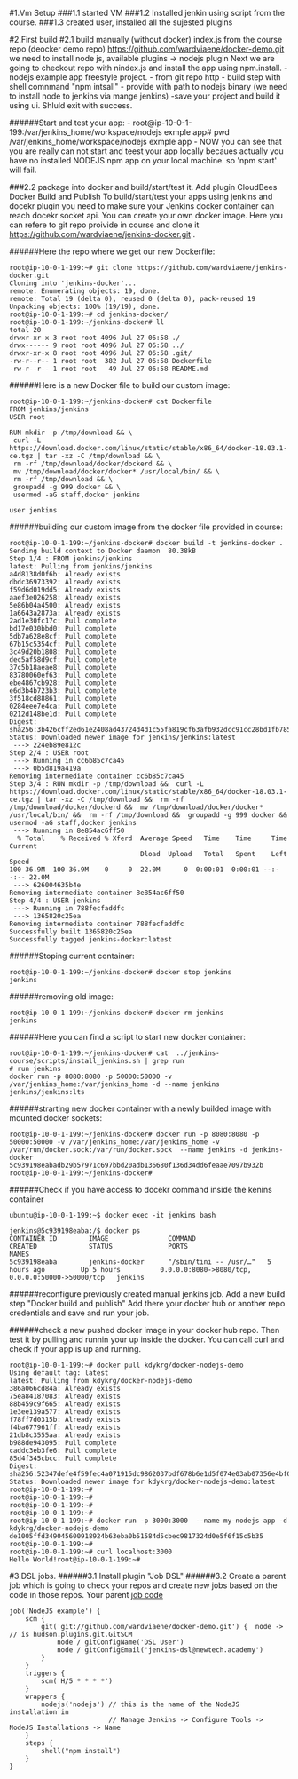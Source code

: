 #1.Vm Setup
###1.1 started VM
###1.2 Installed jenkin using script from the course. 
###1.3 created user, installed all the sujested plugins

#2.First build
#2.1  build manually (without docker)
index.js from the course repo (deocker demo repo) https://github.com/wardviaene/docker-demo.git
we need to install node js, available plugins -> nodejs plugin 
Next we are going to checkout repo with nindex.js and install the app using npm.install.
    - nodejs example app freestyle project.
    - from git repo http
    - build step with shell comnmand "npm intsall"
    - provide with path to nodejs binary (we need to install node to jenkins via mange jenkins)
    -save your project and build it using ui. Shluld exit with success.

######Start and test your app:
    - root@ip-10-0-1-199:/var/jenkins_home/workspace/nodejs exmple app# pwd
        /var/jenkins_home/workspace/nodejs exmple app
    - NOW you can see that you are really can not start and teest your app locally becaues actually you have no installed NODEJS npm app on your local machine.  so 'npm start' will fail.

###2.2 package into docker and build/start/test it.
Add plugin CloudBees Docker Build and Publish
To build/start/test your apps using jenkins and docekr plugin you need to make sure your Jenkins docker container can reach docekr socket api. You can create your own docker image. Here you can refere to git repo proivide in course and clone it https://github.com/wardviaene/jenkins-docker.git . 

######Here the repo where we get our new Dockerfile:
```
root@ip-10-0-1-199:~# git clone https://github.com/wardviaene/jenkins-docker.git
Cloning into 'jenkins-docker'...
remote: Enumerating objects: 19, done.
remote: Total 19 (delta 0), reused 0 (delta 0), pack-reused 19
Unpacking objects: 100% (19/19), done.
root@ip-10-0-1-199:~# cd jenkins-docker/
root@ip-10-0-1-199:~/jenkins-docker# ll
total 20
drwxr-xr-x 3 root root 4096 Jul 27 06:58 ./
drwx------ 9 root root 4096 Jul 27 06:58 ../
drwxr-xr-x 8 root root 4096 Jul 27 06:58 .git/
-rw-r--r-- 1 root root  382 Jul 27 06:58 Dockerfile
-rw-r--r-- 1 root root   49 Jul 27 06:58 README.md
```


######Here is a new Docker file to build our custom image:
```
root@ip-10-0-1-199:~/jenkins-docker# cat Dockerfile
FROM jenkins/jenkins
USER root

RUN mkdir -p /tmp/download && \
 curl -L https://download.docker.com/linux/static/stable/x86_64/docker-18.03.1-ce.tgz | tar -xz -C /tmp/download && \
 rm -rf /tmp/download/docker/dockerd && \
 mv /tmp/download/docker/docker* /usr/local/bin/ && \
 rm -rf /tmp/download && \
 groupadd -g 999 docker && \
 usermod -aG staff,docker jenkins

user jenkins
```

######building our custom image from the docker file provided in course:
```
root@ip-10-0-1-199:~/jenkins-docker# docker build -t jenkins-docker .
Sending build context to Docker daemon  80.38kB
Step 1/4 : FROM jenkins/jenkins
latest: Pulling from jenkins/jenkins
a4d8138d0f6b: Already exists
dbdc36973392: Already exists
f59d6d019dd5: Already exists
aaef3e026258: Already exists
5e86b04a4500: Already exists
1a6643a2873a: Already exists
2ad1e30fc17c: Pull complete
bd17e030bbd0: Pull complete
5db7a628e8cf: Pull complete
67b15c5354cf: Pull complete
3c49d20b1808: Pull complete
dec5af58d9cf: Pull complete
37c5b18aeae8: Pull complete
83780060ef63: Pull complete
ebe4867cb928: Pull complete
e6d3b4b723b3: Pull complete
3f518cd88861: Pull complete
0284eee7e4ca: Pull complete
0212d148be1d: Pull complete
Digest: sha256:3b426cff2ed61e2408ad43724d4d1c55fa819cf63afb932dcc91cc28bd1fb785
Status: Downloaded newer image for jenkins/jenkins:latest
 ---> 224eb89e812c
Step 2/4 : USER root
 ---> Running in cc6b85c7ca45
 ---> 0b5d819a419a
Removing intermediate container cc6b85c7ca45
Step 3/4 : RUN mkdir -p /tmp/download &&  curl -L https://download.docker.com/linux/static/stable/x86_64/docker-18.03.1-ce.tgz | tar -xz -C /tmp/download &&  rm -rf /tmp/download/docker/dockerd &&  mv /tmp/download/docker/docker* /usr/local/bin/ &&  rm -rf /tmp/download &&  groupadd -g 999 docker &&  usermod -aG staff,docker jenkins
 ---> Running in 8e854ac6ff50
  % Total    % Received % Xferd  Average Speed   Time    Time     Time  Current
                                 Dload  Upload   Total   Spent    Left  Speed
100 36.9M  100 36.9M    0     0  22.0M      0  0:00:01  0:00:01 --:--:-- 22.0M
 ---> 626004635b4e
Removing intermediate container 8e854ac6ff50
Step 4/4 : USER jenkins
 ---> Running in 788fecfaddfc
 ---> 1365820c25ea
Removing intermediate container 788fecfaddfc
Successfully built 1365820c25ea
Successfully tagged jenkins-docker:latest
```

######Stoping current container:
```
root@ip-10-0-1-199:~/jenkins-docker# docker stop jenkins
jenkins
```
######removing old image:
```
root@ip-10-0-1-199:~/jenkins-docker# docker rm jenkins
jenkins
```

######Here you can find a script to start new docker container:
```
root@ip-10-0-1-199:~/jenkins-docker# cat  ../jenkins-course/scripts/install_jenkins.sh | grep run
# run jenkins
docker run -p 8080:8080 -p 50000:50000 -v /var/jenkins_home:/var/jenkins_home -d --name jenkins jenkins/jenkins:lts
```

######strarting new docker container with a newly builded image with mounted docker sockets:
```
root@ip-10-0-1-199:~/jenkins-docker# docker run -p 8080:8080 -p 50000:50000 -v /var/jenkins_home:/var/jenkins_home -v /var/run/docker.sock:/var/run/docker.sock  --name jenkins -d jenkins-docker
5c939198eabadb29b57971c697bbd20adb136680f136d34dd6feaae7097b932b
root@ip-10-0-1-199:~/jenkins-docker#
```

######Check if you have access to docekr command inside the kenins container
```
ubuntu@ip-10-0-1-199:~$ docker exec -it jenkins bash

jenkins@5c939198eaba:/$ docker ps
CONTAINER ID        IMAGE               COMMAND                  CREATED             STATUS              PORTS                                              NAMES
5c939198eaba        jenkins-docker      "/sbin/tini -- /usr/…"   5 hours ago         Up 5 hours          0.0.0.0:8080->8080/tcp, 0.0.0.0:50000->50000/tcp   jenkins
```

######reconfigure previously created manual jenkins job.
Add a new build step "Docker build and publish" Add there your docker hub or another repo credentials and save and run your job.


######check a new pushed docker image in your docker hub repo. Then test it by pulling and runnin your up inside the docker. You can call curl and check if your app is up and running.
```
root@ip-10-0-1-199:~# docker pull kdykrg/docker-nodejs-demo
Using default tag: latest
latest: Pulling from kdykrg/docker-nodejs-demo
386a066cd84a: Already exists
75ea84187083: Already exists
88b459c9f665: Already exists
1e3ee139a577: Already exists
f78ff7d0315b: Already exists
f4ba677961ff: Already exists
21db8c3555aa: Already exists
b988de943095: Pull complete
caddc3eb3fe6: Pull complete
85d4f345cbcc: Pull complete
Digest: sha256:52347defe4f59fec4a071915dc9862037bdf678b6e1d5f074e03ab07356e4bf0
Status: Downloaded newer image for kdykrg/docker-nodejs-demo:latest
root@ip-10-0-1-199:~#
root@ip-10-0-1-199:~#
root@ip-10-0-1-199:~#
root@ip-10-0-1-199:~#
root@ip-10-0-1-199:~# docker run -p 3000:3000  --name my-nodejs-app -d kdykrg/docker-nodejs-demo
de1005ffd349045600918924b63eba0b51584d5cbec9817324d0e5f6f15c5b35
root@ip-10-0-1-199:~#
root@ip-10-0-1-199:~# curl localhost:3000
Hello World!root@ip-10-0-1-199:~#
```

#3.DSL jobs.
######3.1 Install plugin "Job DSL"
######3.2 Create a parent job which is going to check your repos and create new jobs based on the code in those repos. Your parent [job code](Jenkins_module\jenkins-course-master\job-dsl\nodejs.groovy)
```
job('NodeJS example') {
    scm {
        git('git://github.com/wardviaene/docker-demo.git') {  node -> // is hudson.plugins.git.GitSCM
            node / gitConfigName('DSL User')
            node / gitConfigEmail('jenkins-dsl@newtech.academy')
        }
    }
    triggers {
        scm('H/5 * * * *')
    }
    wrappers {
        nodejs('nodejs') // this is the name of the NodeJS installation in 
                         // Manage Jenkins -> Configure Tools -> NodeJS Installations -> Name
    }
    steps {
        shell("npm install")
    }
}
```
